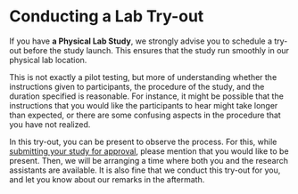 
# Conducting a Lab Try-out

If you have **a Physical Lab Study**, we strongly advise you to schedule a try-out before the study launch. This ensures that the study run smoothly in our physical lab location. 

This is not exactly a pilot testing, but more of understanding whether the instructions given to participants, the procedure of the study, and the duration specified is reasonable. For instance, it might be possible that the instructions that you would like the participants to hear might take longer than expected, or there are some confusing aspects in the procedure that you have not realized.

In this try-out, you can be present to observe the process. For this, while [submitting your study for approval](submission-for-approval), please mention that you would like to be present. Then, we will be arranging a time where both you and the research assistants are available. It is also fine that we conduct this try-out for you, and let you know about our remarks in the aftermath. 
